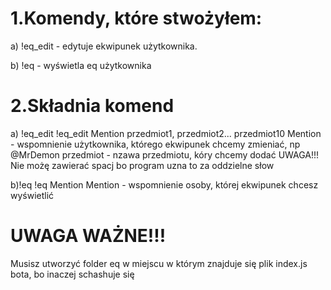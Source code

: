 # 1.Komendy, które stwożyłem:
 a) !eq_edit - edytuje ekwipunek użytkownika.
 
 b) !eq - wyświetla eq użytkownika

# 2.Składnia komend
  a) !eq_edit
  !eq_edit Mention przedmiot1, przedmiot2... przedmiot10
  Mention - wspomnienie użytkownika, którego ekwipunek chcemy zmieniać, np @MrDemon
  przedmiot - nzawa przedmiotu, kóry chcemy dodać UWAGA!!! Nie możę zawierać spacj bo program uzna to za oddzielne słow
  
  b)!eq
  !eq Mention
  Mention - wspomnienie osoby, której ekwipunek chcesz wyświetlić

# UWAGA WAŻNE!!!
Musisz utworzyć folder eq w miejscu w którym znajduje się plik index.js bota, bo inaczej schashuje się
